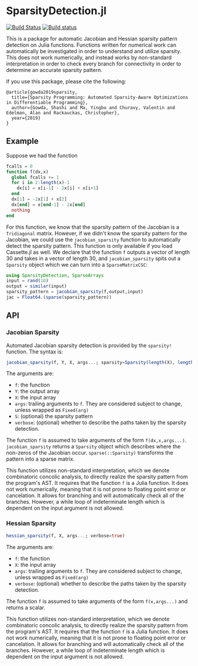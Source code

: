 # SparsityDetection.jl

[![Build Status](https://travis-ci.org/SciML/SparsityDetection.jl.svg?branch=master)](https://travis-ci.org/SciML/SparsityDetection.jl)
[![Build status](https://ci.appveyor.com/api/projects/status/iruuqu4hxq00vo3s?svg=true)](https://ci.appveyor.com/project/ChrisRackauckas/sparsitydetection-jl)

This is a package for automatic Jacobian and Hessian sparsity pattern detection
on Julia functions. Functions written for numerical work can automatically be
investigated in order to understand and utilize sparsity. This does not work
numerically, and instead works by non-standard interpretation in order to
check every branch for connectivity in order to determine an accurate sparsity
pattern.

If you use this package, please cite the following:

```
@article{gowda2019sparsity,
  title={Sparsity Programming: Automated Sparsity-Aware Optimizations in Differentiable Programming},
  author={Gowda, Shashi and Ma, Yingbo and Churavy, Valentin and Edelman, Alan and Rackauckas, Christopher},
  year={2019}
}
```

## Example

Suppose we had the function

```julia
fcalls = 0
function f(dx,x)
  global fcalls += 1
  for i in 2:length(x)-1
    dx[i] = x[i-1] - 2x[i] + x[i+1]
  end
  dx[1] = -2x[1] + x[2]
  dx[end] = x[end-1] - 2x[end]
  nothing
end
```

For this function, we know that the sparsity pattern of the Jacobian is a
`Tridiagonal` matrix. However, if we didn't know the sparsity pattern for
the Jacobian, we could use the `jacobian_sparsity` function to automatically
detect the sparsity pattern. This function is only available if you
load Cassette.jl as well. We declare that the function `f` outputs a
vector of length 30 and takes in a vector of length 30, and `jacobian_sparsity` spits
out a `Sparsity` object which we can turn into a `SparseMatrixCSC`:

```julia
using SparsityDetection, SparseArrays
input = rand(10)
output = similar(input)
sparsity_pattern = jacobian_sparsity(f,output,input)
jac = Float64.(sparse(sparsity_pattern))

```

## API

### Jacobian Sparsity

Automated Jacobian sparsity detection is provided by the `sparsity!` function.
The syntax is:

```julia
jacobian_sparsity(f, Y, X, args...; sparsity=Sparsity(length(X), length(Y)), verbose=true)
```

The arguments are:

- `f`: the function
- `Y`: the output array
- `X`: the input array
- `args`: trailing arguments to `f`. They are considered subject to change, unless wrapped as `Fixed(arg)`
- `S`: (optional) the sparsity pattern
- `verbose`: (optional) whether to describe the paths taken by the sparsity detection.

The function `f` is assumed to take arguments of the form `f(dx,x,args...)`.
`jacobian_sparsity` returns a `Sparsity` object which describes where the non-zeros
of the Jacobian occur. `sparse(::Sparsity)` transforms the pattern into
a sparse matrix.

This function utilizes non-standard interpretation, which we denote
combinatoric concolic analysis, to directly realize the sparsity pattern from
the program's AST. It requires that the function `f` is a Julia function. It
does not work numerically, meaning that it is not prone to floating point error
or cancelation. It allows for branching and will automatically check all of the
branches. However, a while loop of indeterminate length which is dependent
on the input argument is not allowed.

### Hessian Sparsity

```julia
hessian_sparsity(f, X, args...; verbose=true)
```
The arguments are:

- `f`: the function
- `X`: the input array
- `args`: trailing arguments to `f`. They are considered subject to change, unless wrapped as `Fixed(arg)`
- `verbose`: (optional) whether to describe the paths taken by the sparsity detection.

The function `f` is assumed to take arguments of the form `f(x,args...)` and
returns a scalar.

This function utilizes non-standard interpretation, which we denote
combinatoric concolic analysis, to directly realize the sparsity pattern from
the program's AST. It requires that the function `f` is a Julia function. It
does not work numerically, meaning that it is not prone to floating point error
or cancelation. It allows for branching and will automatically check all of the
branches. However, a while loop of indeterminate length which is dependent
on the input argument is not allowed.
